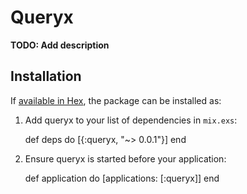 # Queryx

**TODO: Add description**

## Installation

If [available in Hex](https://hex.pm/docs/publish), the package can be installed as:

  1. Add queryx to your list of dependencies in `mix.exs`:

        def deps do
          [{:queryx, "~> 0.0.1"}]
        end

  2. Ensure queryx is started before your application:

        def application do
          [applications: [:queryx]]
        end

